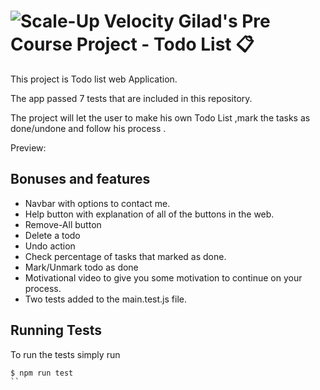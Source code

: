 # ![Scale-Up Velocity](./readme-files/logo-main.png) Gilad's Pre Course Project - Todo List 📋

This project is Todo list web Application.

The app passed 7 tests that are included in this repository.

The project will let the user to make his own Todo List ,mark the tasks as done/undone and follow his process .

Preview:

## Bonuses and features

- Navbar with options to contact me.
- Help button with explanation of all of the buttons in the web.
- Remove-All button
- Delete a todo
- Undo action
- Check percentage of tasks that marked as done.
- Mark/Unmark todo as done
- Motivational video to give you some motivation to continue on your process.
- Two tests added to the main.test.js file.

## Running Tests

To run the tests simply run

```
$ npm run test
``


```
